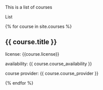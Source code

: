 ---
---

This is a list of courses

List

{% for course in site.courses %}
## {{ course.title }}

license: {{course.license}}

availability: {{ course.course_availability }}

course provider: {{ course.course_provider }}

{% endfor %}
